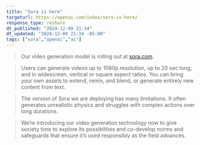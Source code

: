```yaml
---
title: "Sora is here"
targeturl: https://openai.com/index/sora-is-here/
response_type: reshare
dt_published: "2024-12-09 21:34"
dt_updated: "2024-12-09 21:34 -05:00"
tags: ["sora","openai","ai"]
---
```


> Our video generation model is rolling out at [sora.com⁠](https://sora.com).

> Users can generate videos up to 1080p resolution, up to 20 sec long, and in widescreen, vertical or square aspect ratios. You can bring your own assets to extend, remix, and blend, or generate entirely new content from text.

> The version of Sora we are deploying has many limitations. It often generates unrealistic physics and struggles with complex actions over long durations.

> We’re introducing our video generation technology now to give society time to explore its possibilities and co-develop norms and safeguards that ensure it’s used responsibly as the field advances. 
